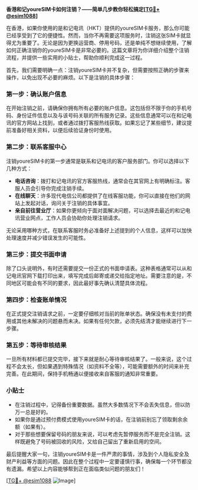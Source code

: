 **香港和记youreSIM卡如何注销？——简单几步教你轻松搞定[[TG💪+ @esim1088](https://t.me/s/esim1088)]**

在香港，如果你使用的是和记电讯（HKT）提供的youreSIM卡服务，那么你可能已经享受到了它的便捷性。然而，当你不再需要这项服务时，注销这张SIM卡就显得尤为重要了。无论是因为更换运营商、停用号码，还是单纯不想继续使用，了解如何正确注销你的youreSIM卡是非常必要的。这篇文章将为你详细介绍整个注销流程，并提供一些实用的小贴士，帮助你顺利完成这一过程。

首先，我们需要明确一点：注销youreSIM卡并不复杂，但需要按照正确的步骤来操作，以免出现不必要的麻烦。以下是注销的具体步骤：

### 第一步：确认账户信息
在开始注销之前，请确保你拥有所有必要的账户信息。这包括但不限于你的手机号码、身份证件信息以及与该号码关联的所有服务记录。这些信息通常可以在和记电讯的官方网站上找到，或者通过拨打客服热线获取。如果忘记了某些细节，建议提前准备好相关资料，以便后续验证身份时使用。

### 第二步：联系客服中心
注销youreSIM卡的第一步通常是联系和记电讯的客户服务部门。你可以选择以下几种方式：
- **电话咨询**：拨打和记电讯的官方客服热线，通常会在其官网上有明确标注。客服人员会引导你完成注销手续。
- **在线聊天**：许多现代电信公司都提供了在线客服功能，你可以直接在他们的网站上发起对话，询问关于注销的具体事宜。
- **亲自前往营业厅**：如果你更倾向于面对面解决问题，可以选择去最近的和记电讯营业网点，工作人员会协助你处理注销请求。

无论采用哪种方式，在联系客服时务必准备好上述提到的个人信息，这样可以加快处理速度并减少错误发生的可能性。

### 第三步：提交书面申请
除了口头说明外，有时还需要提交一份正式的书面申请表。这种表格通常可以从和记电讯官网下载打印出来，填写完成后邮寄或递交给指定地址。需要注意的是，不同地区可能会有不同的要求，因此最好事先确认清楚具体流程。

### 第四步：检查账单情况
在正式提交注销请求之前，一定要仔细核对当前的账单状态。确保没有未支付的费用或其他未解决的问题悬而未决。如果有任何欠款，必须先结清才能继续进行下一步骤。

### 第五步：等待审核结果
一旦所有材料都已提交完毕，接下来就是耐心等待审核结果了。一般来说，这个过程不会太长，但如果遇到特殊情况（如资料不全等），可能需要额外的时间来补充完善。在此期间，保持手机畅通以便接收来自客服的通知非常重要。

### 小贴士
- 在注销过程中，记得备份重要数据。虽然大多数情况下不会丢失信息，但以防万一总是好的。
- 如果你是通过预付费模式使用youreSIM卡的话，在注销前别忘了领取剩余余额（如果有）。
- 对于那些想要保留号码的朋友来说，可以考虑先暂停服务而不是完全注销。这样既避免了号码被回收的风险，又给自己留出了重新启用的空间。

最后提醒大家一句，注销youreSIM卡是一件严肃的事情，涉及到个人隐私安全及财产利益等方面的问题。因此在整个过程中一定要谨慎行事，确保每一个环节都没有遗漏。希望以上内容能够帮到正在面临类似问题的朋友们！

[[TG💪+ @esim1088](https://t.me/s/esim1088) ![Image](https://i.postimg.cc/4NQfJmqS/Snipaste-2025-05-13-00-14-12.png)]